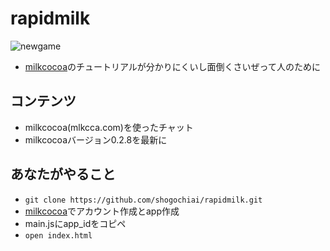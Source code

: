 # rapidmilk

![newgame](./newgame.png)

- [milkcocoa](mlkcca.com)のチュートリアルが分かりにくいし面倒くさいぜって人のために

## コンテンツ

- milkcocoa(mlkcca.com)を使ったチャット
- milkcocoaバージョン0.2.8を最新に


## あなたがやること
- `git clone https://github.com/shogochiai/rapidmilk.git`
- [milkcocoa](mlkcca.com)でアカウント作成とapp作成
- main.jsにapp_idをコピペ
- `open index.html`
